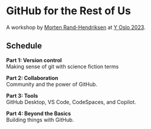 # GitHub for the Rest of Us
A workshop by [Morten Rand-Hendriksen](https://www.linkedin.com/in/mortenrandhendriksen/) at [Y Oslo 2023](https://www.y-oslo.com/workshop/github-for-the-rest-of-us).

## Schedule
**Part 1: Version control**  
Making sense of git with science fiction terms

**Part 2: Collaboration**  
Community and the power of GitHub.

**Part 3: Tools**  
GitHub Desktop, VS Code, CodeSpaces, and Copilot.

**Part 4: Beyond the Basics**  
Building things with GitHub.
